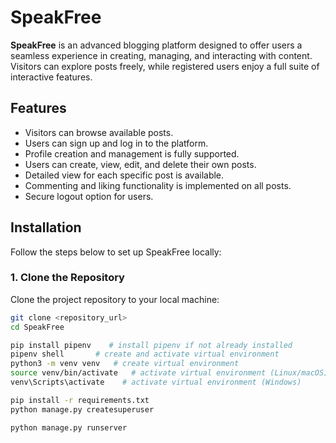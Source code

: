 # SpeakFree

**SpeakFree** is an advanced blogging platform designed to offer users a seamless experience in creating, managing, and interacting with content. Visitors can explore posts freely, while registered users enjoy a full suite of interactive features.

## Features

- Visitors can browse available posts.  
- Users can sign up and log in to the platform.  
- Profile creation and management is fully supported.  
- Users can create, view, edit, and delete their own posts.  
- Detailed view for each specific post is available.  
- Commenting and liking functionality is implemented on all posts.  
- Secure logout option for users.  

## Installation

Follow the steps below to set up SpeakFree locally:

### 1. Clone the Repository
Clone the project repository to your local machine:

```bash
git clone <repository_url>
cd SpeakFree

pip install pipenv    # install pipenv if not already installed
pipenv shell       # create and activate virtual environment
python3 -m venv venv   # create virtual environment
source venv/bin/activate   # activate virtual environment (Linux/macOS)
venv\Scripts\activate    # activate virtual environment (Windows)

pip install -r requirements.txt
python manage.py createsuperuser 

python manage.py runserver
````




